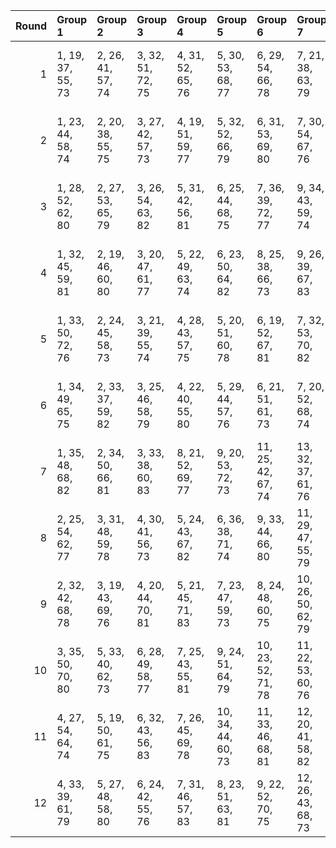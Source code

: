 |   Round | Group 1           | Group 2           | Group 3           | Group 4           | Group 5            | Group 6            | Group 7            | Group 8            | Group 9            | Group 10           | Group 11           | Group 12       | Group 13       | Group 14       | Group 15       | Group 16       | Group 17       | Group 18       |
|--------:|:------------------|:------------------|:------------------|:------------------|:-------------------|:-------------------|:-------------------|:-------------------|:-------------------|:-------------------|:-------------------|:---------------|:---------------|:---------------|:---------------|:---------------|:---------------|:---------------|
|       1 | 1, 19, 37, 55, 73 | 2, 26, 41, 57, 74 | 3, 32, 51, 72, 75 | 4, 31, 52, 65, 76 | 5, 30, 53, 68, 77  | 6, 29, 54, 66, 78  | 7, 21, 38, 63, 79  | 8, 20, 45, 56, 80  | 9, 28, 47, 71, 81  | 10, 36, 42, 61, 82 | 11, 35, 44, 64, 83 | 12, 34, 46, 62 | 13, 33, 48, 70 | 14, 22, 43, 58 | 15, 27, 50, 59 | 16, 24, 40, 69 | 17, 23, 49, 67 | 18, 25, 39, 60 |
|       2 | 1, 23, 44, 58, 74 | 2, 20, 38, 55, 75 | 3, 27, 42, 57, 73 | 4, 19, 51, 59, 77 | 5, 32, 52, 66, 79  | 6, 31, 53, 69, 80  | 7, 30, 54, 67, 76  | 8, 22, 39, 64, 78  | 9, 21, 46, 56, 82  | 10, 29, 48, 72, 81 | 13, 34, 47, 63, 83 | 11, 36, 43, 62 | 12, 35, 45, 65 | 14, 33, 49, 71 | 15, 28, 37, 60 | 16, 25, 41, 70 | 17, 24, 50, 68 | 18, 26, 40, 61 |
|       3 | 1, 28, 52, 62, 80 | 2, 27, 53, 65, 79 | 3, 26, 54, 63, 82 | 5, 31, 42, 56, 81 | 6, 25, 44, 68, 75  | 7, 36, 39, 72, 77  | 9, 34, 43, 59, 74  | 11, 19, 40, 58, 78 | 12, 30, 48, 55, 83 | 17, 20, 46, 64, 76 | 18, 22, 50, 71, 73 | 4, 32, 49, 60  | 8, 35, 41, 61  | 10, 33, 45, 67 | 13, 23, 38, 57 | 14, 29, 51, 69 | 15, 24, 47, 70 | 16, 21, 37, 66 |
|       4 | 1, 32, 45, 59, 81 | 2, 19, 46, 60, 80 | 3, 20, 47, 61, 77 | 5, 22, 49, 63, 74 | 6, 23, 50, 64, 82  | 8, 25, 38, 66, 73  | 9, 26, 39, 67, 83  | 10, 27, 40, 68, 76 | 13, 30, 43, 71, 79 | 17, 35, 53, 57, 78 | 18, 36, 54, 58, 75 | 4, 21, 48, 62  | 7, 24, 37, 65  | 11, 28, 41, 69 | 12, 29, 42, 70 | 14, 31, 44, 72 | 15, 33, 51, 55 | 16, 34, 52, 56 |
|       5 | 1, 33, 50, 72, 76 | 2, 24, 45, 58, 73 | 3, 21, 39, 55, 74 | 4, 28, 43, 57, 75 | 5, 20, 51, 60, 78  | 6, 19, 52, 67, 81  | 7, 32, 53, 70, 82  | 8, 31, 54, 68, 79  | 9, 23, 40, 65, 77  | 11, 30, 49, 59, 80 | 17, 25, 37, 69, 83 | 10, 22, 47, 56 | 12, 36, 44, 63 | 13, 35, 46, 66 | 14, 34, 48, 64 | 15, 29, 38, 61 | 16, 26, 42, 71 | 18, 27, 41, 62 |
|       6 | 1, 34, 49, 65, 75 | 2, 33, 37, 59, 82 | 3, 25, 46, 58, 79 | 4, 22, 40, 55, 80 | 5, 29, 44, 57, 76  | 6, 21, 51, 61, 73  | 7, 20, 52, 68, 74  | 10, 24, 41, 66, 83 | 12, 31, 50, 60, 77 | 15, 30, 39, 62, 81 | 16, 27, 43, 72, 78 | 8, 19, 53, 71  | 9, 32, 54, 69  | 11, 23, 48, 56 | 13, 36, 45, 64 | 14, 35, 47, 67 | 17, 26, 38, 70 | 18, 28, 42, 63 |
|       7 | 1, 35, 48, 68, 82 | 2, 34, 50, 66, 81 | 3, 33, 38, 60, 83 | 8, 21, 52, 69, 77 | 9, 20, 53, 72, 73  | 11, 25, 42, 67, 74 | 13, 32, 37, 61, 76 | 14, 36, 46, 65, 78 | 16, 28, 44, 59, 79 | 17, 27, 39, 71, 75 | 18, 29, 43, 64, 80 | 4, 26, 47, 58  | 5, 23, 41, 55  | 6, 30, 45, 57  | 7, 22, 51, 62  | 10, 19, 54, 70 | 12, 24, 49, 56 | 15, 31, 40, 63 |
|       8 | 2, 25, 54, 62, 77 | 3, 31, 48, 59, 78 | 4, 30, 41, 56, 73 | 5, 24, 43, 67, 82 | 6, 36, 38, 71, 74  | 9, 33, 44, 66, 80  | 11, 29, 47, 55, 79 | 12, 22, 37, 57, 81 | 14, 27, 52, 61, 83 | 15, 23, 46, 69, 75 | 18, 21, 49, 70, 76 | 1, 26, 53, 64  | 7, 35, 40, 60  | 8, 34, 42, 72  | 10, 32, 39, 58 | 13, 28, 51, 68 | 16, 20, 50, 65 | 17, 19, 45, 63 |
|       9 | 2, 32, 42, 68, 78 | 3, 19, 43, 69, 76 | 4, 20, 44, 70, 81 | 5, 21, 45, 71, 83 | 7, 23, 47, 59, 73  | 8, 24, 48, 60, 75  | 10, 26, 50, 62, 79 | 11, 27, 37, 63, 77 | 13, 29, 39, 65, 82 | 15, 34, 54, 57, 80 | 18, 35, 51, 56, 74 | 1, 31, 41, 67  | 6, 22, 46, 72  | 9, 25, 49, 61  | 12, 28, 38, 64 | 14, 30, 40, 66 | 16, 33, 53, 58 | 17, 36, 52, 55 |
|      10 | 3, 35, 50, 70, 80 | 5, 33, 40, 62, 73 | 6, 28, 49, 58, 77 | 7, 25, 43, 55, 81 | 9, 24, 51, 64, 79  | 10, 23, 52, 71, 78 | 11, 22, 53, 60, 76 | 14, 26, 37, 56, 75 | 15, 19, 42, 65, 83 | 16, 30, 46, 61, 74 | 18, 31, 45, 66, 82 | 1, 20, 39, 63  | 2, 36, 48, 67  | 4, 34, 38, 68  | 8, 32, 47, 57  | 12, 21, 54, 72 | 13, 27, 44, 69 | 17, 29, 41, 59 |
|      11 | 4, 27, 54, 64, 74 | 5, 19, 50, 61, 75 | 6, 32, 43, 56, 83 | 7, 26, 45, 69, 78 | 10, 34, 44, 60, 73 | 11, 33, 46, 68, 81 | 12, 20, 41, 58, 82 | 15, 25, 48, 71, 76 | 16, 22, 38, 67, 77 | 17, 21, 47, 65, 80 | 18, 23, 37, 72, 79 | 1, 30, 51, 70  | 2, 29, 52, 63  | 3, 28, 53, 66  | 8, 36, 40, 59  | 9, 35, 42, 62  | 13, 31, 49, 55 | 14, 24, 39, 57 |
|      12 | 4, 33, 39, 61, 79 | 5, 27, 48, 58, 80 | 6, 24, 42, 55, 76 | 7, 31, 46, 57, 83 | 8, 23, 51, 63, 81  | 9, 22, 52, 70, 75  | 12, 26, 43, 68, 73 | 13, 25, 50, 56, 78 | 14, 19, 38, 62, 82 | 15, 32, 41, 64, 77 | 17, 28, 40, 72, 74 | 1, 36, 47, 66  | 2, 35, 49, 69  | 3, 34, 37, 67  | 10, 21, 53, 59 | 11, 20, 54, 71 | 16, 29, 45, 60 | 18, 30, 44, 65 |